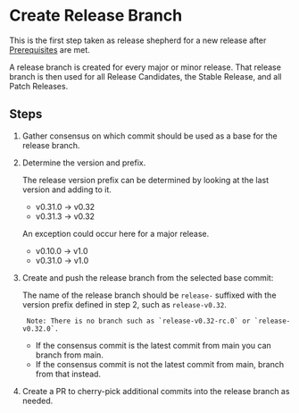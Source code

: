 # Create Release Branch

This is the first step taken as release shepherd for a new release 
after [Prerequisites](./prerequisites.md) are met.

A release branch is created for every major or minor release. That release
branch is then used for all Release Candidates, the Stable Release, and all
Patch Releases.

## Steps

1. Gather consensus on which commit should be used as a base for the release
   branch.

2. Determine the version and prefix.

    The release version prefix can be determined by looking at the last version and adding to it. 

    - v0.31.0 -> v0.32
    - v0.31.3 -> v0.32

    An exception could occur here for a major release.

    - v0.10.0 -> v1.0
    - v0.31.0 -> v1.0

3. Create and push the release branch from the selected base commit:

    The name of the release branch should be `release-` suffixed with the 
    version prefix defined in step 2, such as `release-v0.32`.

        Note: There is no branch such as `release-v0.32-rc.0` or `release-v0.32.0`.

    - If the consensus commit is the latest commit from main you can branch from main.
    - If the consensus commit is not the latest commit from main, branch from that instead.

4. Create a PR to cherry-pick additional commits into the release branch as
   needed. 